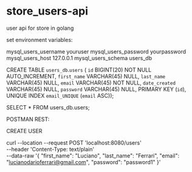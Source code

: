 # store_users-api
user api for store in golang

set environment variables:

mysql_users_username youruser
mysql_users_password yourpassword
mysql_users_host 127.0.0.1
mysql_users_schema users_db

CREATE TABLE `users_db`.`users` (
  `id` BIGINT(20) NOT NULL AUTO_INCREMENT,
  `first_name` VARCHAR(45) NULL,
  `last_name` VARCHAR(45) NULL,
  `email` VARCHAR(45) NOT NULL,
  `date_created` VARCHAR(45) NULL,
  `password` VARCHAR(45) NULL,
  PRIMARY KEY (`id`),
  UNIQUE INDEX `email_UNIQUE` (`email` ASC));


SELECT * FROM users_db.users;

POSTMAN REST:

CREATE USER

curl --location --request POST 'localhost:8080/users' \
--header 'Content-Type: text/plain' \
--data-raw '{
	"first_name": "Luciano",
	"last_name": "Ferrari",
	"email": "lucianodarioferrari@gmail.com",
	"password": "password1"
}'
